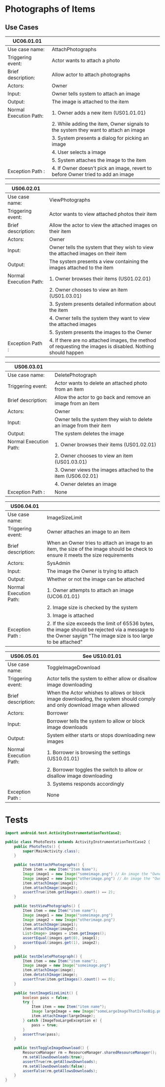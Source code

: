 # Photographs of Items

## Use Cases

| UC06.01.01 |     |
| ---------- | --- |
| Use case name: | AttachPhotographs |
| Triggering event: | Actor wants to attach a photo |
| Brief description: | Allow actor to attach photographs |
| Actors: | Owner |
| Input: | Owner tells system to attach an image |
| Output: | The image is attached to the item |
| Normal Execution Path: | 1. Owner adds a new item (US01.01.01) |
|| 2. While adding the item, Owner signals to the system they want to attach an image |
|| 3. System presents a dialog for picking an image |
|| 4. User selects a image |
|| 5. System attaches the image to the item |
| Exception Path : | 4. If Owner doesn't pick an image, revert to before Owner tried to add an image |

| US06.02.01 |     |
| ---------- | --- |
| Use case name: | ViewPhotographs |
| Triggering event: | Actor wants to view attached photos their item |
| Brief description: | Allow the actor to view the attached images on their item |
| Actors: | Owner |
| Input: | Owner tells the system that they wish to view the attached images on their item |
| Output: | The system presents a view containing the images attached to the item |
| Normal Execution Path: | 1. Owner browses their items (US01.02.01) |
|| 2. Owner chooses to view an item (US01.03.01) |
|| 3. System presents detailed information about the item |
|| 4. Owner tells the system they want to view the attached images |
|| 5. System presents the images to the Owner |
| Exception Path : | 4. If there are no attached images, the method of requesting the images is disabled. Nothing should happen |

| US06.03.01 |     |
| ---------- | --- |
| Use case name: | DeletePhotograph |
| Triggering event: | Actor wants to delete an attached photo from an item |
| Brief description: | Allow the actor to go back and remove an image from an item |
| Actors: | Owner |
| Input: | Owner tells the system they wish to delete an image from their item |
| Output: | The system deletes the image |
| Normal Execution Path: | 1. Owner browses their items (US01.02.01) |
|| 2. Owner chooses to view an item (US01.03.01) |
|| 3. Owner views the images attached to the item (US06.02.01) |
|| 4. Owner deletes an image |
| Exception Path : | None |

| US06.04.01 |     |
| ---------- | --- |
| Use case name: | ImageSizeLimit |
| Triggering event: | Owner attaches an image to an item |
| Brief description: | When an Owner tries to attach an image to an item, the size of the image should be check to ensure it meets the size requirements |
| Actors: | SysAdmin |
| Input: | The image the Owner is trying to attach |
| Output: | Whether or not the image can be attached |
| Normal Execution Path: | 1. Owner attempts to attach an image (UC06.01.01) |
|| 2. Image size is checked by the system |
|| 3. Image is attached |
| Exception Path : | 2. If the size exceeds the limit of 65536 bytes, the image should be rejected via a message to the Owner sayign "The image size is too large to be attached" |

| US06.05.01 | See US10.01.01 |
| ---------- | -------------- |
| Use case name: | ToggleImageDownload |
| Triggering event: | Actor tells the system to either allow or disallow image downloading |
| Brief description: | When the Actor whishes to allows or block image downloading, the system should comply and only download image when allowed |
| Actors: | Borrower |
| Input: | Borrower tells the system to allow or block image downloads |
| Output: | System either starts or stops downloading new images |
| Normal Execution Path: | 1. Borrower is browsing the settings (US10.01.01) |
|| 2. Borrower toggles the switch to allow or disallow image downloading |
|| 3. Systems responds accordingly |
| Exception Path : | None |


# Tests

```java
import android.test.ActivityInstrumentationTestCase2;

public class PhotoTests extends ActivityInstrumentationTestCase2 {
	public PhotoTests() {
		super(MainActivity.class);
	}
	
	public testAttachPhotographs() {
		Item item = new Item("Item Name");
		Image image1 = new Image("someimage.png") // An image the "Owner" chose to attach
		Image image2 = new Image("otherimage.png") // An image the "Owner" chose to attach
		item.attachImage(image1);
		item.attachImage(image2);
		assertTrue(item.getImages().count() == 2);
	}
	
	public testViewPhotographs() {
		Item item = new Item("item name");
		Image image1 = new Image("someimage.png")
		Image image2 = new Image("otherimage.png")
		item.attachImage(image1);
		item.attachImage(image2);
		List<Image> images = item.getImages();
		assertEqual(images.get(0), image1);
		assertEqual(images.get(1), image2);
	}
	
	public testDeletePhotograph() {
		Item item = new Item("item name");
		Image image = new Image("someimage.png")
		item.attachImage(image);
		item.detatchImage(image);
		assertTrue(item.getImages().count() == 0);
	}
	
	public testImageSizeLimit() {
		boolean pass = false;
		try {
			Item item = new Item("item name");
			Image largeImage = new Image("someLargeImageThatIsTooBig.png")
			item.attachImage(largeImage);
		} catch (ImageTooLargeException e) {
			pass = true;
		}
		assertTrue(pass);
	}
	
	public testToggleImageDownload() {
		ResourceManager rm = ResourceManager.sharedResourceManager();
		rm.setAllowsDownloads(true);
		assertTrue(rm.getAllowsDownloads);
		rm.setAllowsDownloads(false);
		asserFalse(rm.getAllowsDownloads);
	}
}
```